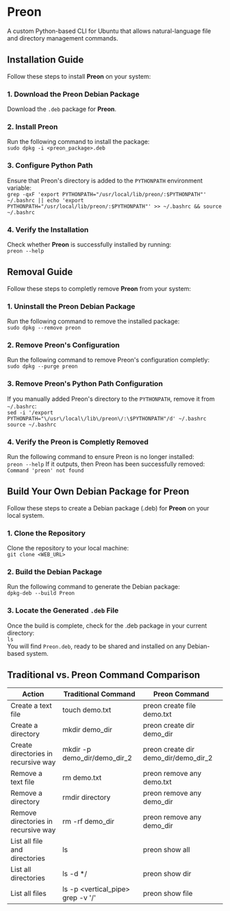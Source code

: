# Preon
A custom Python-based CLI for Ubuntu that allows natural-language file and directory management commands.

## Installation Guide

Follow these steps to install **Preon** on your system:

### 1. Download the Preon Debian Package
Download the `.deb` package for **Preon**.

### 2. Install Preon
Run the following command to install the package:<br>
`sudo dpkg -i <preon_package>.deb`

### 3. Configure Python Path
Ensure that Preon's directory is added to the `PYTHONPATH` environment variable:<br>
`grep -qxF 'export PYTHONPATH="/usr/local/lib/preon/:$PYTHONPATH"' ~/.bashrc || echo 'export PYTHONPATH="/usr/local/lib/preon/:$PYTHONPATH"' >> ~/.bashrc && source ~/.bashrc`

### 4. Verify the Installation
Check whether **Preon** is successfully installed by running:<br>
`preon --help`

## Removal Guide

Follow these steps to completly remove **Preon** from your system:

### 1. Uninstall the Preon Debian Package
Run the following command to remove the installed package:<br>
`sudo dpkg --remove preon`

### 2. Remove Preon's Configuration
Run the following command to remove Preon's configuration completly:<br>
`sudo dpkg --purge preon`

### 3. Remove Preon's Python Path Configuration
If you manually added Preon's directory to the `PYTHONPATH`, remove it from `~/.bashrc`:<br>
`sed -i '/export PYTHONPATH="\/usr\/local\/lib\/preon\/:\$PYTHONPATH"/d' ~/.bashrc`
`source ~/.bashrc`

### 4. Verify the Preon is Completly Removed
Run the following command to ensure Preon is no longer installed:<br>
`preon --help`
If it outputs, then Preon has been successfully removed:<br>
`Command 'preon' not found`

## Build Your Own Debian Package for Preon

Follow these steps to create a Debian package (.deb) for **Preon** on your local system.

### 1. Clone the Repository
Clone the repository to your local machine:<br>
`git clone <WEB_URL>`

### 2. Build the Debian Package
Run the following command to generate the Debian package:<br>
`dpkg-deb --build Preon`

### 3. Locate the Generated `.deb` File
Once the build is complete, check for the .deb package in your current directory:<br>
`ls`<br>
You will find `Preon.deb`, ready to be shared and installed on any Debian-based system.

## Traditional vs. Preon Command Comparison

| Action | Traditional Command | Preon Command |
|--------|---------------------|---------------|
| Create a text file | touch demo.txt | preon create file demo.txt|
| Create a directory | mkdir demo_dir | preon create dir demo_dir |
| Create directories in recursive way | mkdir -p demo_dir/demo_dir_2 | preon create dir demo_dir/demo_dir_2 |
| Remove a text file | rm demo.txt | preon remove any demo.txt |
| Remove a directory | rmdir directory | preon remove any demo_dir |
| Remove directories in recursive way | rm -rf demo_dir | preon remove any demo_dir |
| List all file and directories | ls | preon show all |
| List all directories | ls -d */ | preon show dir |
| List all files | ls -p <vertical_pipe> grep -v '/' | preon show file |
